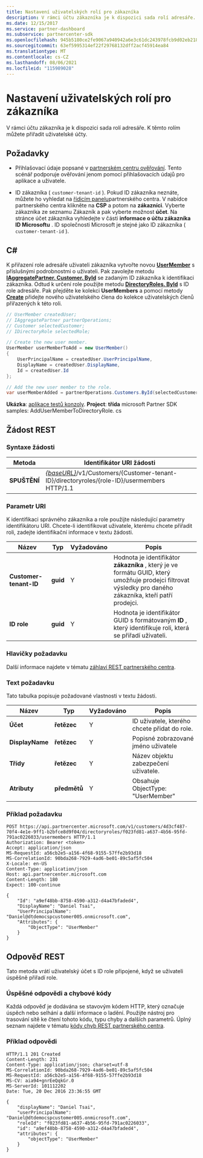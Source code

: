 ```yaml
---
title: Nastavení uživatelských rolí pro zákazníka
description: V rámci účtu zákazníka je k dispozici sada rolí adresáře. K těmto rolím můžete přiřadit uživatelské účty.
ms.date: 12/15/2017
ms.service: partner-dashboard
ms.subservice: partnercenter-sdk
ms.openlocfilehash: 945b5180ce2fe9067a940942a6e3c61dc243978fcb9d02eb218dce69ec487402
ms.sourcegitcommit: 63ef5995314ef22f29768132dff2acf45914ea84
ms.translationtype: MT
ms.contentlocale: cs-CZ
ms.lasthandoff: 08/06/2021
ms.locfileid: "115989028"
---
```

# <a name="set-user-roles-for-a-customer"></a>Nastavení uživatelských rolí pro zákazníka

V rámci účtu zákazníka je k dispozici sada rolí adresáře. K těmto rolím můžete přiřadit uživatelské účty.

## <a name="prerequisites"></a>Požadavky

- Přihlašovací údaje popsané v [partnerském centru ověřování](partner-center-authentication.md). Tento scénář podporuje ověřování jenom pomocí přihlašovacích údajů pro aplikace a uživatele.

- ID zákazníka ( `customer-tenant-id` ). Pokud ID zákazníka neznáte, můžete ho vyhledat na [řídicím panelu](https://partner.microsoft.com/dashboard)partnerského centra. V nabídce partnerského centra klikněte na **CSP** a potom na **zákazníci**. Vyberte zákazníka ze seznamu Zákazník a pak vyberte možnost **účet**. Na stránce účet zákazníka vyhledejte v části **informace o účtu zákazníka** **ID Microsoftu** . ID společnosti Microsoft je stejné jako ID zákazníka ( `customer-tenant-id` ).

## <a name="c"></a>C\#

K přiřazení role adresáře uživateli zákazníka vytvořte novou [**UserMember**](/dotnet/api/microsoft.store.partnercenter.models.roles.usermember) s příslušnými podrobnostmi o uživateli. Pak zavolejte metodu [**IAggregatePartner. Customer. ById**](/dotnet/api/microsoft.store.partnercenter.customers.icustomercollection.byid) se zadaným ID zákazníka k identifikaci zákazníka. Odtud k určení role použijte metodu [**DirectoryRoles. ById**](/dotnet/api/microsoft.store.partnercenter.customerdirectoryroles.idirectoryrolecollection.byid) s ID role adresáře. Pak přejděte ke kolekci **UserMembers** a pomocí metody [**Create**](/dotnet/api/microsoft.store.partnercenter.customerdirectoryroles.iusermembercollection.create) přidejte nového uživatelského člena do kolekce uživatelských členů přiřazených k této roli.

``` csharp
// UserMember createdUser;
// IAggregatePartner partnerOperations;
// Customer selectedCustomer;
// IDirectoryRole selectedRole;

// Create the new user member.
UserMember userMemberToAdd = new UserMember()
{
    UserPrincipalName = createdUser.UserPrincipalName,
    DisplayName = createdUser.DisplayName,
    Id = createdUser.Id
};

// Add the new user member to the role.
var userMemberAdded = partnerOperations.Customers.ById(selectedCustomer.Id).DirectoryRoles.ById(selectedRole.Id).UserMembers.Create(userMemberToAdd);
```

**Ukázka**: [aplikace testů konzoly](console-test-app.md). **Project**: **třída** microsoft Partner SDK samples: AddUserMemberToDirectoryRole. cs

## <a name="rest-request"></a>Žádost REST

### <a name="request-syntax"></a>Syntaxe žádosti

| Metoda   | Identifikátor URI žádosti                                                                                                                 |
|----------|-----------------------------------------------------------------------------------------------------------------------------|
| **SPUŠTĚNÍ** | [*{baseURL}*](partner-center-rest-urls.md)/v1/Customers/{Customer-tenant-ID}/directoryroles/{role-ID}/usermembers HTTP/1.1 |

### <a name="uri-parameter"></a>Parametr URI

K identifikaci správného zákazníka a role použijte následující parametry identifikátoru URI. Chcete-li identifikovat uživatele, kterému chcete přiřadit roli, zadejte identifikační informace v textu žádosti.

| Název                   | Typ     | Vyžadováno | Popis                                                                                                                                            |
|------------------------|----------|----------|--------------------------------------------------------------------------------------------------------------------------------------------------------|
| **Customer-tenant-ID** | **guid** | Y        | Hodnota je identifikátor **zákazníka** , který je ve formátu GUID, který umožňuje prodejci filtrovat výsledky pro daného zákazníka, kteří patří prodejci. |
| **ID role**            | **guid** | Y        | Hodnota je identifikátor GUID s formátovaným **ID** , který identifikuje roli, která se přiřadí uživateli.                                                              |

### <a name="request-headers"></a>Hlavičky požadavku

Další informace najdete v tématu [záhlaví REST partnerského centra](headers.md).

### <a name="request-body"></a>Text požadavku

Tato tabulka popisuje požadované vlastnosti v textu žádosti.

| Název                  | Typ       | Vyžadováno | Popis                            |
|-----------------------|------------|----------|----------------------------------------|
| **Účet**                | **řetězec** | Y        | ID uživatele, kterého chcete přidat do role. |
| **DisplayName**       | **řetězec** | Y        | Popisné zobrazované jméno uživatele |
| **Třídy** | **řetězec** | Y        | Název objektu zabezpečení uživatele.        |
| **Atributy**        | **předmětů** | Y        | Obsahuje ObjectType: "UserMember"     |

### <a name="request-example"></a>Příklad požadavku

```http
POST https://api.partnercenter.microsoft.com/v1/customers/4d3cf487-70f4-4e1e-9ff1-b2bfce8d9f04/directoryroles/f023fd81-a637-4b56-95fd-791ac0226033/usermembers HTTP/1.1
Authorization: Bearer <token>
Accept: application/json
MS-RequestId: a56cb2e5-a156-4f68-9155-57ffe2b93d18
MS-CorrelationId: 90bda268-7929-4ad6-be01-89c5af5fc504
X-Locale: en-US
Content-Type: application/json
Host: api.partnercenter.microsoft.com
Content-Length: 180
Expect: 100-continue

{
    "Id": "a9ef48bb-8758-4590-a312-d4a47bfaded4",
    "DisplayName": "Daniel Tsai",
    "UserPrincipalName": "Daniel@dtdemocspcustomer005.onmicrosoft.com",
    "Attributes": {
        "ObjectType": "UserMember"
    }
}
```

## <a name="rest-response"></a>Odpověď REST

Tato metoda vrátí uživatelský účet s ID role připojené, když se uživateli úspěšně přiřadí role.

### <a name="response-success-and-error-codes"></a>Úspěšné odpovědi a chybové kódy

Každá odpověď je dodávána se stavovým kódem HTTP, který označuje úspěch nebo selhání a další informace o ladění. Použijte nástroj pro trasování sítě ke čtení tohoto kódu, typu chyby a dalších parametrů. Úplný seznam najdete v tématu [kódy chyb REST partnerského centra](error-codes.md).

### <a name="response-example"></a>Příklad odpovědi

```http
HTTP/1.1 201 Created
Content-Length: 231
Content-Type: application/json; charset=utf-8
MS-CorrelationId: 90bda268-7929-4ad6-be01-89c5af5fc504
MS-RequestId: a56cb2e5-a156-4f68-9155-57ffe2b93d18
MS-CV: aia94+gnrEeQqkGr.0
MS-ServerId: 101112202
Date: Tue, 20 Dec 2016 23:36:55 GMT

{
    "displayName": "Daniel Tsai",
    "userPrincipalName": "Daniel@dtdemocspcustomer005.onmicrosoft.com",
    "roleId": "f023fd81-a637-4b56-95fd-791ac0226033",
    "id": "a9ef48bb-8758-4590-a312-d4a47bfaded4",
    "attributes": {
        "objectType": "UserMember"
    }
}
```
